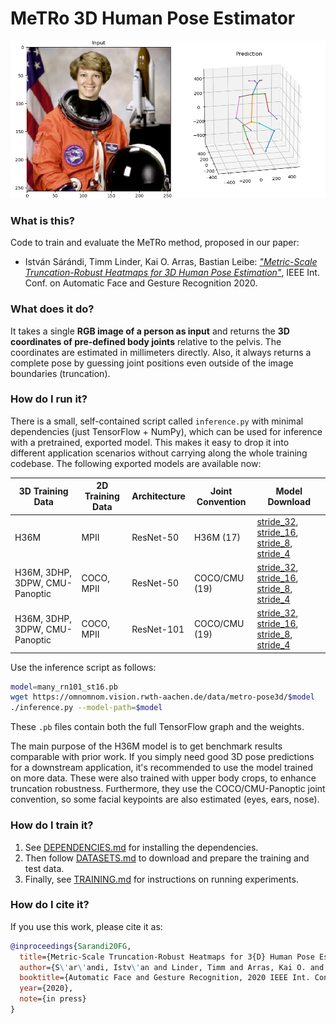 # MeTRo 3D Human Pose Estimator

![](example.png)

### What is this?
Code to train and evaluate the MeTRo method, proposed in our paper:
* István Sárándi, Timm Linder, Kai O. Arras, Bastian Leibe: [*"Metric-Scale Truncation-Robust Heatmaps for 3D Human Pose Estimation"*](https://arxiv.org/abs/2003.02953), IEEE Int. Conf. on Automatic Face and Gesture Recognition 2020.

### What does it do?
It takes a single **RGB image of a person as input** and returns the **3D coordinates of pre-defined body joints** relative to the pelvis. The coordinates are estimated in millimeters directly. Also, it always returns a complete pose by guessing joint positions even outside of the image boundaries (truncation).  
 
### How do I run it?
There is a small, self-contained script called `inference.py` with minimal dependencies (just TensorFlow + NumPy), which can be used for inference with a pretrained, exported model.
This makes it easy to drop it into different application scenarios without carrying along the whole training codebase. The following exported models are available now:

| 3D Training Data | 2D Training Data | Architecture | Joint Convention | Model Download |
| ---- | ---- | ---- | ---- | ---
| H36M | MPII | ResNet-50 | H36M (17) | [stride_32](https://omnomnom.vision.rwth-aachen.de/data/metro-pose3d/h36m_st32.pb), [stride_16](https://omnomnom.vision.rwth-aachen.de/data/metro-pose3d/h36m_st16.pb), [stride_8](https://omnomnom.vision.rwth-aachen.de/data/metro-pose3d/h36m_st8.pb), [stride_4](https://omnomnom.vision.rwth-aachen.de/data/metro-pose3d/h36m_st4.pb)
| H36M, 3DHP, 3DPW, CMU-Panoptic | COCO, MPII | ResNet-50 | COCO/CMU (19) | [stride_32](https://omnomnom.vision.rwth-aachen.de/data/metro-pose3d/many_rn50_st32.pb), [stride_16](https://omnomnom.vision.rwth-aachen.de/data/metro-pose3d/many_rn50_st16.pb), [stride_8](https://omnomnom.vision.rwth-aachen.de/data/metro-pose3d/many_rn50_st8.pb), [stride_4](https://omnomnom.vision.rwth-aachen.de/data/metro-pose3d/many_rn50_st4.pb)
| H36M, 3DHP, 3DPW, CMU-Panoptic | COCO, MPII | ResNet-101 | COCO/CMU (19) | [stride_32](https://omnomnom.vision.rwth-aachen.de/data/metro-pose3d/many_rn101_st32.pb), [stride_16](https://omnomnom.vision.rwth-aachen.de/data/metro-pose3d/many_rn101_st16.pb), [stride_8](https://omnomnom.vision.rwth-aachen.de/data/metro-pose3d/many_rn101_st8.pb), [stride_4](https://omnomnom.vision.rwth-aachen.de/data/metro-pose3d/many_rn101_st4.pb)

Use the inference script as follows:

```bash
model=many_rn101_st16.pb
wget https://omnomnom.vision.rwth-aachen.de/data/metro-pose3d/$model
./inference.py --model-path=$model
```

These `.pb` files contain both the full TensorFlow graph and the weights.

The main purpose of the H36M model is to get benchmark results comparable with prior work.
If you simply need good 3D pose predictions for a downstream application, it's recommended to use the model trained on more data.
These were also trained with upper body crops, to enhance truncation robustness.
Furthermore, they use the COCO/CMU-Panoptic joint convention, so some facial keypoints are also estimated (eyes, ears, nose).


### How do I train it?
1. See [DEPENDENCIES.md](docs/DEPENDENCIES.md) for installing the dependencies.
2. Then follow [DATASETS.md](docs/DATASETS.md) to download and prepare the training and test data.
3. Finally, see [TRAINING.md](docs/TRAINING.md) for instructions on running experiments.

### How do I cite it?
If you use this work, please cite it as:

```bibtex
@inproceedings{Sarandi20FG,
  title={Metric-Scale Truncation-Robust Heatmaps for 3{D} Human Pose Estimation},
  author={S\'ar\'andi, Istv\'an and Linder, Timm and Arras, Kai O. and Leibe, Bastian},
  booktitle={Automatic Face and Gesture Recognition, 2020 IEEE Int. Conf. on},
  year={2020},
  note={in press}
}
```
